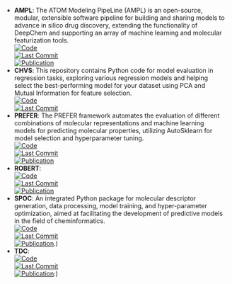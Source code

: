 - **AMPL**: The ATOM Modeling PipeLine (AMPL) is an open-source, modular, extensible software pipeline for building and sharing models to advance in silico drug discovery, extending the functionality of DeepChem and supporting an array of machine learning and molecular featurization tools.  
	[![Code](https://img.shields.io/github/stars/ATOMScience-org/AMPL?style=for-the-badge&logo=github)](https://github.com/ATOMScience-org/AMPL?tab=readme-ov-file#Example-AMPL-usage)  
	[![Last Commit](https://img.shields.io/github/last-commit/ATOMScience-org/AMPL?style=for-the-badge&logo=github)](https://github.com/ATOMScience-org/AMPL?tab=readme-ov-file#Example-AMPL-usage)  
	[![Publication](https://img.shields.io/badge/Publication-Citations:56-blue?style=for-the-badge&logo=bookstack)](https://doi.org/10.1021/acs.jcim.9b01053)  
- **CHVS**: This repository contains Python code for model evaluation in regression tasks, exploring various regression models and helping select the best-performing model for your dataset using PCA and Mutual Information for feature selection.  
	[![Code](https://img.shields.io/github/stars/Saeedmomo/Consensus_Holistic_Virtual_Screening?style=for-the-badge&logo=github)](https://github.com/Saeedmomo/Consensus_Holistic_Virtual_Screening)  
	[![Last Commit](https://img.shields.io/github/last-commit/Saeedmomo/Consensus_Holistic_Virtual_Screening?style=for-the-badge&logo=github)](https://github.com/Saeedmomo/Consensus_Holistic_Virtual_Screening)  
- **PREFER**: The PREFER framework automates the evaluation of different combinations of molecular representations and machine learning models for predicting molecular properties, utilizing AutoSklearn for model selection and hyperparameter tuning.  
	[![Code](https://img.shields.io/github/stars/rdkit/PREFER?style=for-the-badge&logo=github)](https://github.com/rdkit/PREFER)  
	[![Last Commit](https://img.shields.io/github/last-commit/rdkit/PREFER?style=for-the-badge&logo=github)](https://github.com/rdkit/PREFER)  
	[![Publication](https://img.shields.io/badge/Publication-Citations:306-blue?style=for-the-badge&logo=bookstack)](https://doi.org/10.1039/C8SC04175J)  
- **ROBERT**:   
	[![Code](https://img.shields.io/github/stars/jvalegre/robert?style=for-the-badge&logo=github)](https://github.com/jvalegre/robert)  
	[![Last Commit](https://img.shields.io/github/last-commit/jvalegre/robert?style=for-the-badge&logo=github)](https://github.com/jvalegre/robert)  
	[![Publication](https://img.shields.io/badge/Publication-Citations:0-blue?style=for-the-badge&logo=arxiv)](https://doi.org/10.26434/chemrxiv-2023-k994h.)  
- **SPOC**: An integrated Python package for molecular descriptor generation, data processing, model training, and hyper-parameter optimization, aimed at facilitating the development of predictive models in the field of cheminformatics.  
	[![Code](https://img.shields.io/github/stars/WhitestoneYang/spoc?style=for-the-badge&logo=github)](https://github.com/WhitestoneYang/spoc)  
	[![Last Commit](https://img.shields.io/github/last-commit/WhitestoneYang/spoc?style=for-the-badge&logo=github)](https://github.com/WhitestoneYang/spoc)  
	[![Publication](https://img.shields.io/badge/Publication-Citations:0-blue?style=for-the-badge&logo=bookstack)](https://doi.org/10.1002/cphc.202200255).)  
- **TDC**:   
	[![Code](https://img.shields.io/github/stars/mims-harvard/TDC?style=for-the-badge&logo=github)](https://github.com/mims-harvard/TDC)  
	[![Last Commit](https://img.shields.io/github/last-commit/mims-harvard/TDC?style=for-the-badge&logo=github)](https://github.com/mims-harvard/TDC)  
	[![Publication](https://img.shields.io/badge/Publication-Citations:0-blue?style=for-the-badge&logo=bookstack)](https://doi.org/10.7910/DVN/21LKWG):)  
